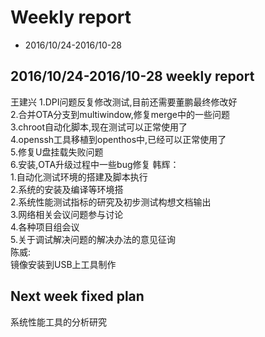 # Weekly report
- 2016/10/24-2016/10-28

## 2016/10/24-2016/10-28 weekly report 
王建兴
1.DPI问题反复修改测试,目前还需要董鹏最终修改好  
2.合并OTA分支到multiwindow,修复merge中的一些问题  
3.chroot自动化脚本,现在测试可以正常使用了  
4.openssh工具移植到openthos中,已经可以正常使用了  
5.修复U盘挂载失败问题  
6.安装,OTA升级过程中一些bug修复 
韩辉：  
1.自动化测试环境的搭建及脚本执行  
2.系统的安装及编译等环境搭  
2.系统性能测试指标的研究及初步测试构想文档输出  
3.网络相关会议问题参与讨论  
4.各种项目组会议  
5.关于调试解决问题的解决办法的意见征询  
陈威:  
镜像安装到USB上工具制作  
## Next week fixed plan  
系统性能工具的分析研究


